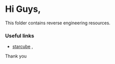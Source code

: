 # Hi Guys,

This folder contains reverse engineering resources.

### Useful links

- [starcube](https://www.starcubelabs.com/reverse-engineering-ds/) ,  
   
Thank you
